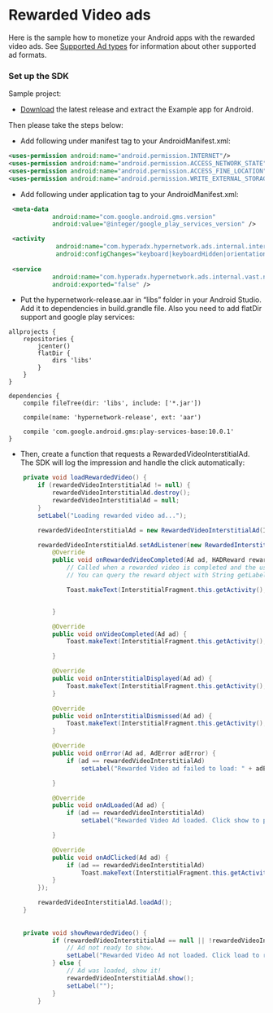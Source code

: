 # Rewarded Video ads

Here is the sample how to monetize your Android apps with the rewarded video ads. See [Supported Ad types](https://github.com/hyperads/android-sdk#supported-ad-types) for information about other supported ad formats.

### Set up the SDK

Sample project:

* [Download](https://github.com/hyperads/android-sdk/releases) the latest release and extract the Example app for Android.

Then please take the steps below:

* Add following under manifest tag to your AndroidManifest.xml:

```xml
<uses-permission android:name="android.permission.INTERNET"/>
<uses-permission android:name="android.permission.ACCESS_NETWORK_STATE" />
<uses-permission android:name="android.permission.ACCESS_FINE_LOCATION" />
<uses-permission android:name="android.permission.WRITE_EXTERNAL_STORAGE" />
```

* Add following under application tag to your AndroidManifest.xml:

```xml
 <meta-data
            android:name="com.google.android.gms.version"
            android:value="@integer/google_play_services_version" />

 <activity
             android:name="com.hyperadx.hypernetwork.ads.internal.interstitial.HadNetworkActivity"
             android:configChanges="keyboard|keyboardHidden|orientation|screenLayout|uiMode|screenSize|smallestScreenSize" />
 
 <service
            android:name="com.hyperadx.hypernetwork.ads.internal.vast.network.asynctask.VASTAsyncTask$Async"
            android:exported="false" />
```

* Put the hypernetwork-release.aar in “libs” folder in your Android Studio. Add it to dependencies in build.grandle file. Also you need to add flatDir support and google play services:

```groove
allprojects {
    repositories {
        jcenter()
        flatDir {
            dirs 'libs'
        }
    }
}

dependencies {
    compile fileTree(dir: 'libs', include: ['*.jar'])

    compile(name: 'hypernetwork-release', ext: 'aar')

    compile 'com.google.android.gms:play-services-base:10.0.1'
}
```

* Then, create a function that requests a RewardedVideoInterstitialAd. The SDK will log the impression and handle the click automatically:

```java
    private void loadRewardedVideo() {
        if (rewardedVideoInterstitialAd != null) {
            rewardedVideoInterstitialAd.destroy();
            rewardedVideoInterstitialAd = null;
        }
        setLabel("Loading rewarded video ad...");

        rewardedVideoInterstitialAd = new RewardedVideoInterstitialAd(InterstitialFragment.this.getActivity(), getString(R.string.interstitialRewardedVideoAdPlacement), "customerid" /*pass null if you not use S2S*/);

        rewardedVideoInterstitialAd.setAdListener(new RewardedInterstitialAdListener() {
            @Override
            public void onRewardedVideoCompleted(Ad ad, HADReward reward) {
                // Called when a rewarded video is completed and the user should be rewarded.
                // You can query the reward object with String getLabel(), and int getAmount().

                Toast.makeText(InterstitialFragment.this.getActivity(), String.format("Rewarded Video Completed. Now you may gift %d %s to user!", reward.getAmount(), reward.getLabel()), Toast.LENGTH_LONG).show();


            }

            @Override
            public void onVideoCompleted(Ad ad) {
                Toast.makeText(InterstitialFragment.this.getActivity(), "Rewarded Video Completed. Now you may gift some profit to user!", Toast.LENGTH_SHORT).show();

            }

            @Override
            public void onInterstitialDisplayed(Ad ad) {
                Toast.makeText(InterstitialFragment.this.getActivity(), "Rewarded Video Displayed", Toast.LENGTH_SHORT).show();
            }

            @Override
            public void onInterstitialDismissed(Ad ad) {
                Toast.makeText(InterstitialFragment.this.getActivity(), "Rewarded Video Dismissed", Toast.LENGTH_SHORT).show();
            }

            @Override
            public void onError(Ad ad, AdError adError) {
                if (ad == rewardedVideoInterstitialAd)
                    setLabel("Rewarded Video ad failed to load: " + adError.getErrorMessage());

            }

            @Override
            public void onAdLoaded(Ad ad) {
                if (ad == rewardedVideoInterstitialAd)
                    setLabel("Rewarded Video Ad loaded. Click show to present!");

            }

            @Override
            public void onAdClicked(Ad ad) {
                if (ad == rewardedVideoInterstitialAd)
                    Toast.makeText(InterstitialFragment.this.getActivity(), "Interstitial Video Clicked", Toast.LENGTH_SHORT).show();
            }
        });

        rewardedVideoInterstitialAd.loadAd();
    }
   
       
    private void showRewardedVideo() {
            if (rewardedVideoInterstitialAd == null || !rewardedVideoInterstitialAd.isAdLoaded()) {
                // Ad not ready to show.
                setLabel("Rewarded Video Ad not loaded. Click load to request an video ad.");
            } else {
                // Ad was loaded, show it!
                rewardedVideoInterstitialAd.show();
                setLabel("");
            }
        }
    
```

